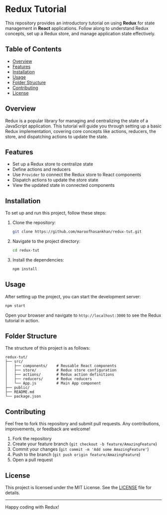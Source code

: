 
# Redux Tutorial

This repository provides an introductory tutorial on using **Redux** for state management in **React** applications. Follow along to understand Redux concepts, set up a Redux store, and manage application state effectively.

## Table of Contents
- [Overview](#overview)
- [Features](#features)
- [Installation](#installation)
- [Usage](#usage)
- [Folder Structure](#folder-structure)
- [Contributing](#contributing)
- [License](#license)

## Overview
Redux is a popular library for managing and centralizing the state of a JavaScript application. This tutorial will guide you through setting up a basic Redux implementation, covering core concepts like actions, reducers, the store, and dispatching actions to update the state.

## Features
- Set up a Redux store to centralize state
- Define actions and reducers
- Use `Provider` to connect the Redux store to React components
- Dispatch actions to update the store state
- View the updated state in connected components

## Installation
To set up and run this project, follow these steps:

1. Clone the repository:
    ```bash
    git clone https://github.com/maroofhasankhan/redux-tut.git
    ```
2. Navigate to the project directory:
    ```bash
    cd redux-tut
    ```
3. Install the dependencies:
    ```bash
    npm install
    ```

## Usage
After setting up the project, you can start the development server:

```bash
npm start
```

Open your browser and navigate to `http://localhost:3000` to see the Redux tutorial in action.

## Folder Structure
The structure of this project is as follows:

```
redux-tut/
├── src/
│   ├── components/    # Reusable React components
│   ├── store/         # Redux store configuration
│   ├── actions/       # Redux action definitions
│   ├── reducers/      # Redux reducers
│   └── App.js         # Main App component
├── public/
├── README.md
└── package.json
```

## Contributing
Feel free to fork this repository and submit pull requests. Any contributions, improvements, or feedback are welcome!

1. Fork the repository
2. Create your feature branch (`git checkout -b feature/AmazingFeature`)
3. Commit your changes (`git commit -m 'Add some AmazingFeature'`)
4. Push to the branch (`git push origin feature/AmazingFeature`)
5. Open a pull request

## License
This project is licensed under the MIT License. See the [LICENSE](LICENSE) file for details.

---

Happy coding with Redux!
